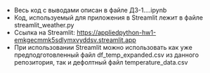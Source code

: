 - Весь код с выводами описан в файле ДЗ-1....ipynb
- Код, используемый для приложения в Streamlit лежит в файле streamlit_weather.py
- Ссылка на Streamlit: https://appliedpython-hw1-emkgecmmk5sdlymxvyddsv.streamlit.app
- При использовании Streamlit можно использовать как уже предподготовленный файл df_temp_expanded.csv из данного репозитория, так и дефолтный файл temperature_data.csv
